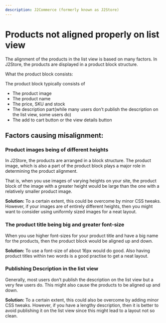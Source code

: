 ```yaml
---
description: J2Commerce (formerly known as J2Store)
---
```


# Products not aligned properly on list view

The alignment of the products in the list view is based on many factors. In J2Store, the products are displayed in a product block structure.

What the product block consists:

The product block typically consists of

* The product image
* The product name
* The price, SKU and stock
* The description part(while many users don’t publish the description on the list view, some users do)
* The add to cart button or the view details button

## Factors causing misalignment: <a href="#factors-causing-misalignment" id="factors-causing-misalignment"></a>

### Product images being of different heights <a href="#product-images-being-of-different-heights" id="product-images-being-of-different-heights"></a>

In J2Store, the products are arranged in a block structure. The product image, which is also a part of the product block plays a major role in determining the product alignment.

That is, when you use images of varying heights on your site, the product block of the image with a greater height would be large than the one with a relatively smaller product image.

**Solution:** To a certain extent, this could be overcome by minor CSS tweaks. However, if your images are of entirely different heights, then you might want to consider using uniformly sized images for a neat layout.

### The product title being big and greater font-size <a href="#the-product-title-being-big-and-greater-font-size" id="the-product-title-being-big-and-greater-font-size"></a>

When you use higher font-sizes for your product title and have a big name for the products, then the product block would be aligned up and down.

**Solution:** To use a font-size of about 16px would do good. Also having product titles within two words is a good practise to get a neat layout.

### Publishing Description in the list view <a href="#publishing-description-in-the-list-view" id="publishing-description-in-the-list-view"></a>

Generally, most users don’t publish the description on the list view but a very few users do. This might also cause the products to be aligned up and down.

**Solution:** To a certain extent, this could also be overcome by adding minor CSS tweaks. However, if you have a lengthy description, then it is better to avoid publishing it on the list view since this might lead to a layout not so clean.
